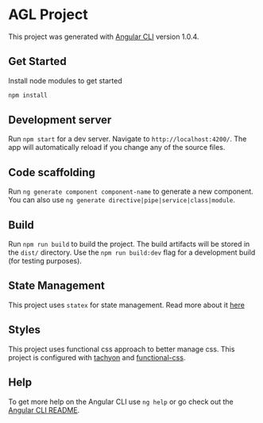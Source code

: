 # AGL Project

This project was generated with [Angular CLI](https://github.com/angular/angular-cli) version 1.0.4.

## Get Started

Install node modules to get started

```bash
npm install
```

## Development server

Run `npm start` for a dev server. Navigate to `http://localhost:4200/`. The app will automatically reload if you change any of the source files.

## Code scaffolding

Run `ng generate component component-name` to generate a new component. You can also use `ng generate directive|pipe|service|class|module`.

## Build

Run `npm run build` to build the project. The build artifacts will be stored in the `dist/` directory. Use the `npm run build:dev` flag for a development build (for testing purposes).

## State Management

This project uses `statex` for state management. Read more about it [here](https://github.com/rintoj/statex)

## Styles

This project uses functional css approach to better manage css. This project is configured with [tachyon](https://tachyon.io) and [functional-css](https://github.com/rintoj/functional-css).

## Help

To get more help on the Angular CLI use `ng help` or go check out the [Angular CLI README](https://github.com/angular/angular-cli/blob/master/README.md).
